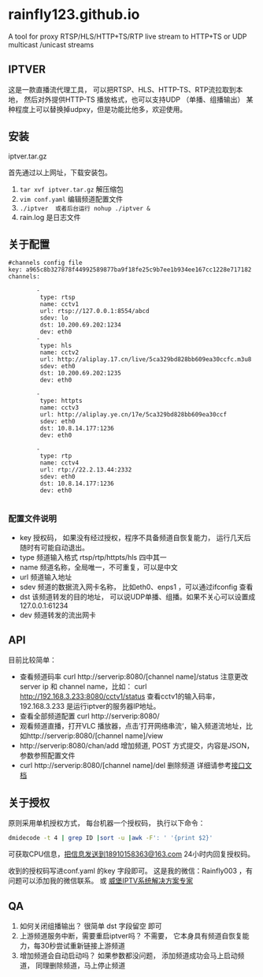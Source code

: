 # rainfly123.github.io
A tool for proxy RTSP/HLS/HTTP+TS/RTP live stream to HTTP+TS  or UDP  multicast /unicast streams
## IPTVER
这是一款直播流代理工具， 可以把RTSP、HLS、HTTP-TS、RTP流拉取到本地， 然后对外提供HTTP-TS 播放格式，也可以支持UDP （单播、组播输出）
某种程度上可以替换掉udpxy，但是功能比他多，欢迎使用。
## 安装

iptver.tar.gz


首先通过以上网址，下载安装包。
1.  `tar xvf iptver.tar.gz` 解压缩包
2.  `vim conf.yaml`  编辑频道配置文件
3. `./iptver  或者后台运行 nohup ./iptver &` 
4. rain.log 是日志文件

## 关于配置

```
#channels config file
key: a965c8b327878f44992589877ba9f18fe25c9b7ee1b934ee167cc1228e717182
channels:

        - 
         type: rtsp
         name: cctv1
         url: rtsp://127.0.0.1:8554/abcd
         sdev: lo
         dst: 10.200.69.202:1234
         dev: eth0
        - 
         type: hls
         name: cctv2
         url: http://aliplay.17.cn/live/5ca329bd828bb609ea30ccfc.m3u8
         sdev: eth0
         dst: 10.200.69.202:1235
         dev: eth0

        - 
         type: httpts
         name: cctv3
         url: http://aliplay.ye.cn/17e/5ca329bd828bb609ea30ccf
         sdev: eth0
         dst: 10.8.14.177:1236
         dev: eth0

        - 
         type: rtp
         name: cctv4
         url: rtp://22.2.13.44:2332
         sdev: eth0
         dst: 10.8.14.177:1236
         dev: eth0


```

 ### 配置文件说明
 - key 授权码， 如果没有经过授权，程序不具备频道自恢复能力， 运行几天后随时有可能自动退出。 
 - type 频道输入格式 rtsp/rtp/httpts/hls 四中其一
 - name 频道名称，全局唯一，不可重复，可以是中文
 - url 频道输入地址
 - sdev 频道的数据流入网卡名称， 比如eth0、enps1 ，可以通过ifconfig 查看
 - dst 该频道转发的目的地址， 可以说UDP单播、组播。如果不关心可以设置成127.0.0.1:61234
 - dev 频道转发的流出网卡
 
## API
目前比较简单：
 - 查看频道码率 curl http://serverip:8080/[channel name]/status
   注意更改server ip 和 channel name，比如：
 curl http://192.168.3.233:8080/cctv1/status 
 查看cctv1的输入码率，192.168.3.233 是运行iptver的服务器IP地址。
 - 查看全部频道配置 curl  http://serverip:8080/
 - 观看频道直播，打开VLC 播放器，点击’打开网络串流‘，输入频道流地址，比如http://serverip:8080/[channel name]/view 
 - http://serverip:8080/chan/add 增加频道, POST 方式提交，内容是JSON，参数参照配置文件
 - curl http://serverip:8080/[channel name]/del 删除频道
 详细请参考[接口文档](https://github.com/rainfly123/rainfly123.github.io/blob/master/api.txt)
 
## 关于授权
 原则采用单机授权方式， 每台机器一个授权码，
执行以下命令：
```bash
dmidecode -t 4 | grep ID |sort -u |awk -F': ' '{print $2}'
```
可获取CPU信息，把信息发送到18910158363@163.com  24小时内回复授权码。

收到的授权码写进conf.yaml 的key 字段即可。
这是我的微信：Rainfly003 ，有问题可以添加我的微信联系。 
或 [威堡IPTV系统解决方案专家](http://www.wephd.net/)


## QA
1. 如何关闭组播输出？
   很简单 dst 字段留空 即可
2. 上游频道服务中断，需要重启iptver吗？
    不需要， 它本身具有频道自恢复能力，每30秒尝试重新链接上游频道
3. 增加频道会自动启动吗？
   如果参数都没问题， 添加频道成功会马上启动频道， 同理删除频道，马上停止频道
